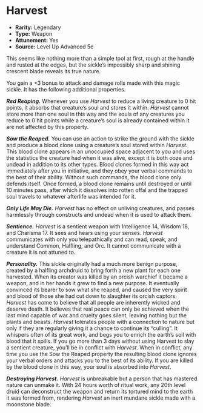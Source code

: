 # Harvest

- **Rarity:** Legendary
- **Type:** Weapon
- **Attunement:** Yes
- **Source:** Level Up Advanced 5e

This seems like nothing more than a simple tool at first, rough at the handle and rusted at the edges, but the sickle’s impossibly sharp and shining crescent blade reveals its true nature.

You gain a +3 bonus to attack and damage rolls made with this magic sickle. It has the following additional properties. 

_**Red Reaping.**_ Whenever you use _Harvest_ to reduce a living creature to 0 hit points, it absorbs that creature’s soul and stores it within. _Harvest_ cannot store more than one soul in this way and the souls of any creatures you reduce to 0 hit points while a creature’s soul is already contained within it are not affected by this property.

_**Sow the Reaped.**_ You can use an action to strike the ground with the sickle and produce a blood clone using a creature’s soul stored within _Harvest._ This blood clone appears in an unoccupied space adjacent to you and uses the statistics the creature had when it was alive, except it is both ooze and undead in addition to its other types. Blood clones formed in this way act immediately after you in initiative, and they obey your verbal commands to the best of their ability. Without such commands, the blood clone only defends itself. Once formed, a blood clone remains until destroyed or until 10 minutes pass, after which it dissolves into rotten offal and the trapped soul travels to whatever afterlife was intended for it.

_**Only Life May Die.** Harvest_ has no effect on unliving creatures, and passes harmlessly through constructs and undead when it is used to attack them. 

_**Sentience.** Harvest_ is a sentient weapon with Intelligence 14, Wisdom 18, and Charisma 17\. It sees and hears using your senses. _Harvest_ communicates with only you telepathically and can read, speak, and understand Common, Halfling, and Orc. It cannot communicate with a creature it is not attuned to.

_**Personality.**_ This sickle originally had a much more benign purpose, created by a halfling archdruid to bring forth a new plant for each one harvested. When its creator was killed by an orcish warchief it became a weapon, and in her hands it grew to find a new purpose. It eventually convinced its bearer to sow what she reaped, and caused the very spirit and blood of those she had cut down to slaughter its orcish captors. _Harvest_ has come to believe that all people are inherently wicked and deserve death. It believes that real peace can only be achieved when the last mind capable of war and cruelty goes silent, leaving nothing but the plants and beasts. _Harvest_ tolerates people with a connection to nature but only if they are regularly giving it a chance to continue its “culling”. It whispers often of its great work, and begs you to enrich the earth’s soil with blood that it spills. If you go more than 3 days without using Harvest to slay a sentient creature, you’ll be in conflict with _Harvest_. When in conflict, any time you use the Sow the Reaped property the resulting blood clone ignores your verbal orders and attacks you to the best of its ability. If you are killed by the blood clone in this way, your soul is absorbed into _Harvest_. 

_**Destroying Harvest.**_ _Harvest_ is unbreakable but a person that has mastered nature can unmake it. With 24 hours worth of ritual work, any 20th level druid can deconstruct the weapon and return its tortured mind to the earth it was formed from, rendering _Harvest_ an inert mundane sickle made with a moonstone blade.
